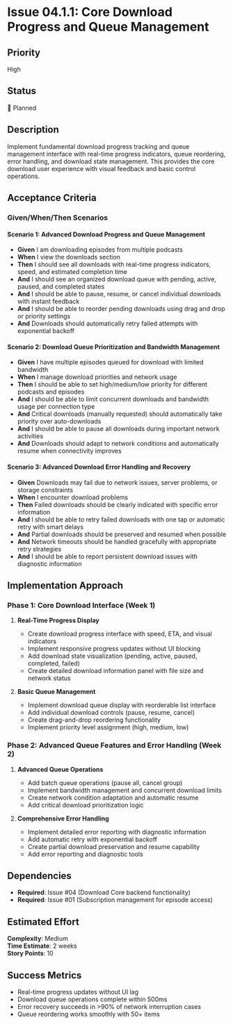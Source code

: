 # Issue 04.1.1: Core Download Progress and Queue Management

## Priority
High

## Status
🔄 Planned

## Description
Implement fundamental download progress tracking and queue management interface with real-time progress indicators, queue reordering, error handling, and download state management. This provides the core download user experience with visual feedback and basic control operations.

## Acceptance Criteria

### Given/When/Then Scenarios

#### Scenario 1: Advanced Download Progress and Queue Management
- **Given** I am downloading episodes from multiple podcasts
- **When** I view the downloads section
- **Then** I should see all downloads with real-time progress indicators, speed, and estimated completion time
- **And** I should see an organized download queue with pending, active, paused, and completed states
- **And** I should be able to pause, resume, or cancel individual downloads with instant feedback
- **And** I should be able to reorder pending downloads using drag and drop or priority settings
- **And** Downloads should automatically retry failed attempts with exponential backoff

#### Scenario 2: Download Queue Prioritization and Bandwidth Management
- **Given** I have multiple episodes queued for download with limited bandwidth
- **When** I manage download priorities and network usage
- **Then** I should be able to set high/medium/low priority for different podcasts and episodes
- **And** I should be able to limit concurrent downloads and bandwidth usage per connection type
- **And** Critical downloads (manually requested) should automatically take priority over auto-downloads
- **And** I should be able to pause all downloads during important network activities
- **And** Downloads should adapt to network conditions and automatically resume when connectivity improves

#### Scenario 3: Advanced Download Error Handling and Recovery
- **Given** Downloads may fail due to network issues, server problems, or storage constraints
- **When** I encounter download problems
- **Then** Failed downloads should be clearly indicated with specific error information
- **And** I should be able to retry failed downloads with one tap or automatic retry with smart delays
- **And** Partial downloads should be preserved and resumed when possible
- **And** Network timeouts should be handled gracefully with appropriate retry strategies
- **And** I should be able to report persistent download issues with diagnostic information

## Implementation Approach

### Phase 1: Core Download Interface (Week 1)
1. **Real-Time Progress Display**
   - Create download progress interface with speed, ETA, and visual indicators
   - Implement responsive progress updates without UI blocking
   - Add download state visualization (pending, active, paused, completed, failed)
   - Create detailed download information panel with file size and network status

2. **Basic Queue Management**
   - Implement download queue display with reorderable list interface
   - Add individual download controls (pause, resume, cancel)
   - Create drag-and-drop reordering functionality
   - Implement priority level assignment (high, medium, low)

### Phase 2: Advanced Queue Features and Error Handling (Week 2)
1. **Advanced Queue Operations**
   - Add batch queue operations (pause all, cancel group)
   - Implement bandwidth management and concurrent download limits
   - Create network condition adaptation and automatic resume
   - Add critical download prioritization logic

2. **Comprehensive Error Handling**
   - Implement detailed error reporting with diagnostic information
   - Add automatic retry with exponential backoff
   - Create partial download preservation and resume capability
   - Add error reporting and diagnostic tools

## Dependencies
- **Required**: Issue #04 (Download Core backend functionality)
- **Required**: Issue #01 (Subscription management for episode access)

## Estimated Effort
**Complexity**: Medium  
**Time Estimate**: 2 weeks  
**Story Points**: 10

## Success Metrics
- Real-time progress updates without UI lag
- Download queue operations complete within 500ms
- Error recovery succeeds in >90% of network interruption cases
- Queue reordering works smoothly with 50+ items